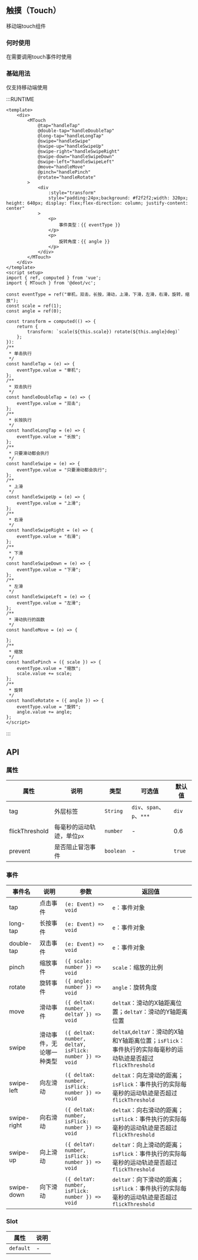 ## 触摸（Touch）
移动端touch组件

### 何时使用

在需要调用touch事件时使用

### 基础用法

仅支持移动端使用

:::RUNTIME
```vue
<template>
	<div>
		<MTouch
			@tap="handleTap"
			@double-tap="handleDoubleTap"
			@long-tap="handleLongTap"
			@swipe="handleSwipe"
			@swipe-up="handleSwipeUp"
			@swipe-right="handleSwipeRight"
			@swipe-down="handleSwipeDown"
			@swipe-left="handleSwipeLeft"
			@move="handleMove"
			@pinch="handlePinch"
			@rotate="handleRotate"
		>
			<div
				:style="transform"
				style="padding:24px;background: #f2f2f2;width: 320px; height: 640px; display: flex;flex-direction: column; justify-content: center"
			>
				<p>
					事件类型：{{ eventType }}
				</p>
				<p>
					旋转角度：{{ angle }}
				</p>
			</div>
		</MTouch>
	</div>
</template>
<script setup>
import { ref, computed } from 'vue';
import { MTouch } from '@deot/vc';

const eventType = ref("单机，双击，长按，滑动，上滑，下滑，左滑，右滑，旋转，缩放");
const scale = ref(1);
const angle = ref(0);

const transform = computed(() => {
	return {
		transform: `scale(${this.scale}) rotate(${this.angle}deg)`
	};
}):
/**
 * 单击执行
 */
const handleTap = (e) => {
	eventType.value = "单机";
};
/**
 * 双击执行
 */
const handleDoubleTap = (e) => {
	eventType.value = "双击";
};
/**
 * 长按执行
 */
const handleLongTap = (e) => {
	eventType.value = "长按";
};
/**
 * 只要滑动都会执行
 */
const handleSwipe = (e) => {
	eventType.value = "只要滑动都会执行";
};
/**
 * 上滑
 */
const handleSwipeUp = (e) => {
	eventType.value = "上滑";
};
/**
 * 右滑
 */
const handleSwipeRight = (e) => {
	eventType.value = "右滑";
};
/**
 * 下滑
 */
const handleSwipeDown = (e) => {
	eventType.value = "下滑";
};
/**
 * 左滑
 */
const handleSwipeLeft = (e) => {
	eventType.value = "左滑";
};
/**
 * 滑动执行的函数
 */
const handleMove = (e) => {

};
/**
 * 缩放
 */
const handlePinch = ({ scale }) => {
	eventType.value = "缩放";
	scale.value += scale;
};
/**
 * 旋转
 */
const handleRotate = ({ angle }) => {
	eventType.value = "旋转";
	angle.value += angle;
};
</script>
```
:::

## API

### 属性

| 属性             | 说明              | 类型        | 可选值                    | 默认值    |
| -------------- | --------------- | --------- | ---------------------- | ------ |
| tag            | 外层标签            | `String`  | `div`、`span`、`p`、`***` | `div`  |
| flickThreshold | 每毫秒的运动轨迹，单位`px` | `number`  | -                      | 0.6    |
| prevent        | 是否阻止冒泡事件        | `boolean` | -                      | `true` |


### 事件
| 事件名         | 说明           | 参数                                                      | 返回值                                                                          |
| ----------- | ------------ | ------------------------------------------------------- | ---------------------------------------------------------------------------- |
| tap         | 点击事件         | `(e: Event) => void`                                    | `e`：事件对象                                                                     |
| long-tap    | 长按事件         | `(e: Event) => void`                                    | `e`：事件对象                                                                     |
| double-tap  | 双击事件         | `(e: Event) => void`                                    | `e`：事件对象                                                                     |
| pinch       | 缩放事件         | `({ scale: number }) => void`                           | `scale`：缩放的比例                                                                |
| rotate      | 旋转事件         | `({ angle: number }) => void`                           | `angle`：旋转角度                                                                 |
| move        | 滑动事件         | `({ deltaX: number, deltaY }) => void`                  | `deltaX`：滑动的X轴距离位置；`deltaY`：滑动的Y轴距离位置                                        |
| swipe       | 滑动事件，无论哪一种类型 | `({ deltaX: number, deltaY, isFlick: number }) => void` | `deltaX`,`deltaY`：滑动的X轴和Y轴距离位置；`isFlick`：事件执行的实际每毫秒的运动轨迹是否超过`flickThreshold` |
| swipe-left  | 向左滑动         | `({ deltaX: number, isFlick: number }) => void`         | `deltaX`：向左滑动的距离；`isFlick`：事件执行的实际每毫秒的运动轨迹是否超过`flickThreshold`               |
| swipe-right | 向右滑动         | `({ deltaX: number, isFlick: number }) => void`         | `deltaX`：向右滑动的距离；`isFlick`：事件执行的实际每毫秒的运动轨迹是否超过`flickThreshold`               |
| swipe-up    | 向上滑动         | `({ deltaY: number, isFlick: number }) => void`         | `deltaY`：向上滑动的距离；`isFlick`：事件执行的实际每毫秒的运动轨迹是否超过`flickThreshold`               |
| swipe-down  | 向下滑动         | `({ deltaY: number, isFlick: number }) => void`         | `deltaY`：向下滑动的距离；`isFlick`：事件执行的实际每毫秒的运动轨迹是否超过`flickThreshold`               |


### Slot

| 属性        | 说明 |
| --------- | -- |
| `default` | -  |

